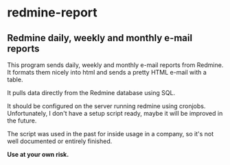 # redmine-report

## Redmine daily, weekly and monthly e-mail reports

This program sends daily, weekly and monthly e-mail reports from Redmine.
It formats them nicely into html and sends a pretty HTML e-mail with a table.

It pulls data directly from the Redmine database using SQL.

It should be configured on the server running redmine using cronjobs.
Unfortunately, I don't have a setup script ready, maybe it will be improved in the future.

The script was used in the past for inside usage in a company, so it's not well documented or entirely finished. 


**Use at your own risk.**
